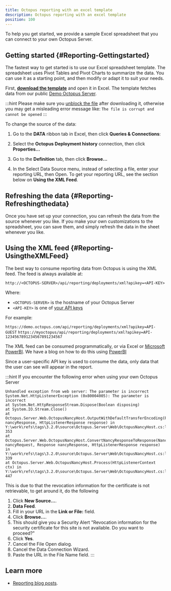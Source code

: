 ```yaml
---
title: Octopus reporting with an excel template
description: Octopus reporting with an excel template
position: 100
---
```


To help you get started, we provide a sample Excel spreadsheet that you can connect to your own Octopus Server.


## Getting started {#Reporting-Gettingstarted}

The fastest way to get started is to use our Excel spreadsheet template. The spreadsheet uses Pivot Tables and Pivot Charts to summarize the data. You can use it as a starting point, and then modify or adapt it to suit your needs.

First, **[download the template](/docs/attachments/octopusreport.xlsx)** and open it in Excel. The template fetches data from our public [Demo Octopus Server](https://demo.octopus.com).

:::hint
Please make sure you [unblock the file](https://www.google.com.au/search?q=windows%20unblock%20file) after downloading it, otherwise you may get a misleading error message like: `The file is corrupt and cannot be opened`
:::

To change the source of the data:

1. Go to the **DATA** ribbon tab in Excel, then click **Queries & Connections**:

   
2. Select the **Octopus Deployment history** connection, then click **Properties...**

   
3. Go to the **Definition** tab, then click **Browse...**

   
4. In the Select Data Source menu, instead of selecting a file, enter your reporting URL, then Open. To get your reporting URL, see the section below on **Using the XML Feed**.

   
## Refreshing the data {#Reporting-Refreshingthedata}

Once you have set up your connection, you can refresh the data from the source whenever you like. If you make your own customizations to the spreadsheet, you can save them, and simply refresh the data in the sheet whenever you like.


## Using the XML feed {#Reporting-UsingtheXMLFeed}

The best way to consume reporting data from Octopus is using the XML feed. The feed is always available at:

`http://<OCTOPUS-SERVER>/api/reporting/deployments/xml?apikey=<API-KEY>`

Where:

- `<OCTOPUS-SERVER>` is the hostname of your Octopus Server
- `<API-KEY>` is one of [your API keys](/docs/octopus-rest-api/how-to-create-an-api-key.md)

For example:

`https://demo.octopus.com/api/reporting/deployments/xml?apikey=API-GUEST`
`https://myoctopus/api/reporting/deployments/xml?apikey=API-1234567891234567891234567`

The XML feed can be consumed programmatically, or via Excel or [Microsoft PowerBI](https://powerbi.microsoft.com/). We have a blog on how to do this using [PowerBI](https://octopus.com/blog/powerbi-report-for-octopus-deploy)

Since a user-specific API key is used to consume the data, only data that the user can see will appear in the report.

:::hint
If you encounter the following error when using your own Octopus Server

```text
Unhandled exception from web server: The parameter is incorrect
System.Net.HttpListenerException (0x80004005): The parameter is incorrect
at System.Net.HttpResponseStream.Dispose(Boolean disposing)
at System.IO.Stream.Close()
at Octopus.Server.Web.OctopusNancyHost.OutputWithDefaultTransferEncoding(Response nancyResponse, HttpListenerResponse response) in Y:\work\refs\tags\3.2.0\source\Octopus.Server\Web\OctopusNancyHost.cs:line 353
at Octopus.Server.Web.OctopusNancyHost.ConvertNancyResponseToResponse(NancyContext nancyRequest, Response nancyResponse, HttpListenerResponse response) in Y:\work\refs\tags\3.2.0\source\Octopus.Server\Web\OctopusNancyHost.cs:line 339
at Octopus.Server.Web.OctopusNancyHost.Process(HttpListenerContext ctx) in Y:\work\refs\tags\3.2.0\source\Octopus.Server\Web\OctopusNancyHost.cs:line 447
```

This is due to that the revocation information for the certificate is not retrievable, to get around it, do the following

1. Click **New Source...**.
2. **Data Feed**.
3. Fill in your URL in the **Link or File:** field.
4. Click **Browse...**.
5. This should give you a Security Alert "Revocation information for the security certificate for this site is not available. Do you want to proceed?"
6. Click **Yes**.
7. Cancel the File Open dialog.
8. Cancel the Data Connection Wizard.
9. Paste the URL in the File Name field.
:::

## Learn more

- [Reporting blog posts](https://octopus.com/blog/tag/reporting).
